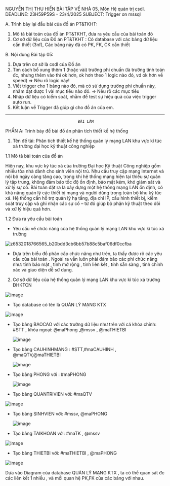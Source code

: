 NGUYỄN THỊ THU HIỀN
BÀI TẬP VỀ NHÀ 05, Môn Hệ quản trị csdl. DEADLINE: 23H59P59S - 23/4/2025
SUBJECT: Trigger on mssql

A. Trình bày lại đầu bài của đồ án PT&TKHT:
1. Mô tả bài toán của đồ án PT&TKHT, 
   đưa ra yêu cầu của bài toán đó
2. Cơ sở dữ liệu của Đồ án PT&TKHT :
   Có database với các bảng dữ liệu cần thiết (3nf),
   Các bảng này đã có PK, FK, CK cần thiết
 
B. Nội dung Bài tập 05:
1. Dựa trên cơ sở là csdl của Đồ án
2. Tìm cách bổ xung thêm 1 (hoặc vài) trường phi chuẩn
   (là trường tính toán đc, nhưng thêm vào thì ok hơn,
    ok hơn theo 1 logic nào đó, vd ok hơn về speed)
   => Nêu rõ logic này!
3. Viết trigger cho 1 bảng nào đó, 
   mà có sử dụng trường phi chuẩn này,
   nhằm đạt được 1 vài mục tiêu nào đó.
   => Nêu rõ các mục tiêu 
4. Nhập dữ liệu có kiểm soát, 
   nhằm để test sự hiệu quả của việc trigger auto run.
5. Kết luận về Trigger đã giúp gì cho đồ án của em.
----------------------------------------------------------------------------------------------------------------------------------------------------------------------------------------------------------
                                    BÀI LÀM
PHẦN A: Trình bày đề bài đồ án phân tích thiết kế hệ thống
1. Tên đề tài: Phân tích thiết kế hệ thống quản lý mạng LAN khu vực kí túc xá trường đại học kỹ thuật công nghiệp

1.1 Mô tả bài toán của đồ án

Hiện nay, khu vực ký túc xá của trường Đại học Kỹ thuật Công nghiệp gồm nhiều tòa nhà dành cho sinh viên nội trú. 
Nhu cầu truy cập mạng Internet và nội bộ ngày càng tăng cao, trong khi hệ thống mạng hiện tại thiếu sự quản lý tập trung, không đảm bảo tốc độ ổn định, bảo mật kém, khó giám sát và xử lý sự cố.
Bài toán đặt ra là xây dựng một hệ thống mạng LAN ổn định, có khả năng quản lý các thiết bị mạng và người dùng trong toàn bộ khu ký túc xá. 
Hệ thống cần hỗ trợ quản lý hạ tầng, địa chỉ IP, cấu hình thiết bị, kiểm soát truy cập và ghi nhận các sự cố – từ đó giúp bộ phận kỹ thuật theo dõi và xử lý hiệu quả hơn.

1.2 Đưa ra yêu cầu bài toán
* Yêu cầu về chức năng của hệ thống quản lý mạng LAN khu vực kí túc xá trường
  
![z6532018766565_b20bdd3cb6bb57b88c5baf06df0ccfba](https://github.com/user-attachments/assets/2b5f7b25-0d88-40b7-b9c1-1b6407e7305f)

- Dựa trên biểu đồ phân cấp chức năng như trên, ta thấy được rõ các yêu cầu của bài toán
. Ngoài ra vẫn luôn phải đảm bảo các phi chức năng như: tính bảo mật , tính mở rộng , tính liên kết , tính sẵn sàng , tính chính xác và giao diện dễ sử dụng.
  
2. Cơ sở dữ liệu của hệ thống quản lý mạng LAN khu vực kí túc xá trường ĐHKTCN
  
![image](https://github.com/user-attachments/assets/98373405-cefd-4bd7-b89c-b76fe8464396)

- Tạo database có tên là QUẢN LÝ MẠNG KTX

![image](https://github.com/user-attachments/assets/6b1dc806-e5cf-473b-befc-079505a5062c)

- Tạo bảng BAOCAO với các trường dữ liệu như trên với cá khóa chính: #STT , khóa ngoại: @maPhong ,@mssv , @maTHIETBI

  ![image](https://github.com/user-attachments/assets/3e293004-e410-4c84-9090-5269d1ed0e19)

- Tạo bảng CAUHINHMANG : #STT,#maCAUHINH , @maQTV,@maTHIETBI

  ![image](https://github.com/user-attachments/assets/71baa208-51c8-49b9-8ba0-093c68d5818c)

- Tạo bảng PHONG với : #maPHONG

  ![image](https://github.com/user-attachments/assets/6bf3b4be-9cee-4ef3-b04a-f529f5353539)

- Tạo bảng QUANTRIVIEN với: #maQTV

![image](https://github.com/user-attachments/assets/b9e8e5f4-b137-4adc-b493-81473564e0bc)

- Tạo bảng SINHVIEN với: #mssv, @maPHONG

  ![image](https://github.com/user-attachments/assets/8e19dff4-595b-4736-a7cf-5a209e9b5527)

- Tạo bảng TAIKHOAN với: #maTK , @mssv

![image](https://github.com/user-attachments/assets/5e772648-a01a-4514-9669-e1fc03b3e065)

- Tạo bảng THIETBI với: #maTHIETBI , @maPHONG

![image](https://github.com/user-attachments/assets/a662be26-f78f-4aca-9d00-8a05ad147abb)

Dựa vào Diagram của database QUẢN LÝ MẠNG KTX , ta có thể quan sát đc các liên kết 1 nhiều , và mối quan hệ PK,FK của các bảng với nhau.

















